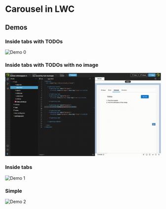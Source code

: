 # Carousel in LWC
## Demos

### Inside tabs with TODOs
![Demo 0 ](img/tabs-caro-2.webm.gif)

### Inside tabs with TODOs with no image
![Demo 01 ](img/tabs-caro-3.webm.gif)


### Inside tabs
![Demo 1](img/tbs-caro-1.webm.gif)

### Simple

![Demo 2](img/carosuel-1.webm.gif)

